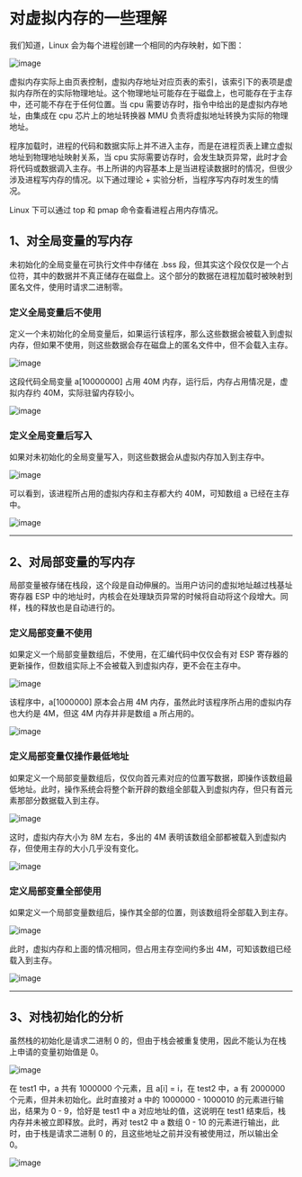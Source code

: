 # 对虚拟内存的一些理解

我们知道，Linux 会为每个进程创建一个相同的内存映射，如下图：

![image](https://user-images.githubusercontent.com/56211928/148564276-27dd0240-1fb8-4bde-8109-16974ba9f7e6.png)

虚拟内存实际上由页表控制，虚拟内存地址对应页表的索引，该索引下的表项是虚拟内存所在的实际物理地址。这个物理地址可能存在于磁盘上，也可能存在于主存中，还可能不存在于任何位置。当 cpu 需要访存时，指令中给出的是虚拟内存地址，由集成在 cpu 芯片上的地址转换器 MMU 负责将虚拟地址转换为实际的物理地址。

程序加载时，进程的代码和数据实际上并不进入主存，而是在进程页表上建立虚拟地址到物理地址映射关系，当 cpu 实际需要访存时，会发生缺页异常，此时才会将代码或数据调入主存。书上所讲的内容基本上是当进程读数据时的情况，但很少涉及进程写内存的情况。以下通过理论 + 实验分析，当程序写内存时发生的情况。

Linux 下可以通过 top 和 pmap 命令查看进程占用内存情况。

## 1、对全局变量的写内存

未初始化的全局变量在可执行文件中存储在 .bss 段，但其实这个段仅仅是一个占位符，其中的数据并不真正储存在磁盘上。这个部分的数据在进程加载时被映射到匿名文件，使用时请求二进制零。

### 定义全局变量后不使用

定义一个未初始化的全局变量后，如果运行该程序，那么这些数据会被载入到虚拟内存，但如果不使用，则这些数据会存在磁盘上的匿名文件中，但不会载入主存。

![image](https://user-images.githubusercontent.com/56211928/148570564-48221269-60b1-4c70-92a4-57f35138365a.png)

这段代码全局变量 a[10000000] 占用 40M 内存，运行后，内存占用情况是，虚拟内存约 40M，实际驻留内存较小。

![image](https://user-images.githubusercontent.com/56211928/148630599-d5ef8f29-339e-4638-a6ef-3f358181286a.png)

### 定义全局变量后写入

如果对未初始化的全局变量写入，则这些数据会从虚拟内存加入到主存中。

![image](https://user-images.githubusercontent.com/56211928/148630513-e5a56d50-422c-4b72-9f96-d7c444d50a88.png)

可以看到，该进程所占用的虚拟内存和主存都大约 40M，可知数组 a 已经在主存中。

![image](https://user-images.githubusercontent.com/56211928/148630568-bae555dd-5846-40f7-881a-d1305c74172f.png)

---

## 2、对局部变量的写内存

局部变量被存储在栈段，这个段是自动伸展的。当用户访问的虚拟地址越过栈基址寄存器 ESP 中的地址时，内核会在处理缺页异常的时候将自动将这个段增大。同样，栈的释放也是自动进行的。

### 定义局部变量不使用

如果定义一个局部变量数组后，不使用，在汇编代码中仅仅会有对 ESP 寄存器的更新操作，但数组实际上不会被载入到虚拟内存，更不会在主存中。

![image](https://user-images.githubusercontent.com/56211928/148631021-783cac9c-a0ce-4fbd-b30f-9500c3b35feb.png)

该程序中，a[1000000] 原本会占用 4M 内存，虽然此时该程序所占用的虚拟内存也大约是 4M，但这 4M 内存并非是数组 a 所占用的。

![image](https://user-images.githubusercontent.com/56211928/148630967-5cf92dd6-aad4-4ac8-8873-b2c5951dee0f.png)

### 定义局部变量仅操作最低地址

如果定义一个局部变量数组后，仅仅向首元素对应的位置写数据，即操作该数组最低地址。此时，操作系统会将整个新开辟的数组全部载入到虚拟内存，但只有首元素那部分数据载入到主存。

![image](https://user-images.githubusercontent.com/56211928/148631242-d109b438-a6c0-4703-b4fc-0b982d5cdece.png)

这时，虚拟内存大小为 8M 左右，多出的 4M 表明该数组全部都被载入到虚拟内存，但使用主存的大小几乎没有变化。

![image](https://user-images.githubusercontent.com/56211928/148631237-03533171-9b6f-49df-a268-e0343c242b31.png)

### 定义局部变量全部使用

如果定义一个局部变量数组后，操作其全部的位置，则该数组将全部载入到主存。

![image](https://user-images.githubusercontent.com/56211928/148631390-6caf29de-70ac-42b4-bdc0-d157423d2798.png)

此时，虚拟内存和上面的情况相同，但占用主存空间约多出 4M，可知该数组已经载入到主存。

![image](https://user-images.githubusercontent.com/56211928/148631382-73c65551-6803-46f5-add1-3dbd4596553d.png)

---

## 3、对栈初始化的分析

虽然栈的初始化是请求二进制 0 的，但由于栈会被重复使用，因此不能认为在栈上申请的变量初始值是 0。

![image](https://user-images.githubusercontent.com/56211928/148633533-e516bf45-069b-4a05-942b-318a2a9db459.png)

在 test1 中，a 共有 1000000 个元素，且 a[i] = i，在 test2 中，a 有 2000000 个元素，但并未初始化。此时直接对 a 中的 1000000 - 1000010 的元素进行输出，结果为 0 - 9，恰好是 test1 中 a 对应地址的值，这说明在 test1 结束后，栈内存并未被立即释放。此时，再对 test2 中 a 数组 0 - 10 的元素进行输出，此时，由于栈是请求二进制 0 的，且这些地址之前并没有被使用过，所以输出全 0。

![image](https://user-images.githubusercontent.com/56211928/148633693-efa3e83e-b5de-42de-9fda-ee90e37a5172.png)

